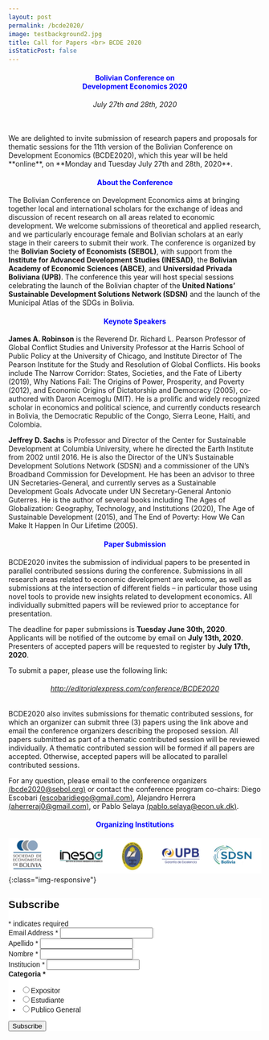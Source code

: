 ```yaml
---
layout: post
permalink: /bcde2020/
image: testbackground2.jpg
title: Call for Papers <br> BCDE 2020
isStaticPost: false
---
```


<center><b><h4 style="color:blue;">Bolivian Conference on <br> Development Economics 2020</h4></b></center>

<center><h6>July 27th and 28th, 2020</h6></center>


<br>
We are delighted to invite submission of research papers and proposals for thematic sessions for the 11th version of the Bolivian Conference on Development Economics (BCDE2020), which this year will be held **online**, on **Monday and Tuesday July 27th and 28th, 2020**.

<center><h4 style="color:blue;">About the Conference</h4></center>

The Bolivian Conference on Development Economics aims at bringing together local and international scholars for the exchange of ideas and discussion of recent research on all areas related to economic development. We welcome submissions of theoretical and applied research, and we particularly encourage female and Bolivian scholars at an early stage in their careers to submit their work. The conference is organized by the **Bolivian Society of Economists (SEBOL)**, with support from the **Institute for Advanced Development Studies (INESAD)**, the **Bolivian Academy of Economic Sciences (ABCE)**, and **Universidad Privada Boliviana (UPB)**. The conference this year will host special sessions celebrating the launch of the Bolivian chapter of the **United Nations’ Sustainable Development Solutions Network (SDSN)** and the launch of the Municipal Atlas of the SDGs in Bolivia.


<center><h4 style="color:blue;">Keynote Speakers</h4></center>

**James A. Robinson** is the Reverend Dr. Richard L. Pearson Professor of Global Conflict Studies and University Professor at the Harris School of Public Policy at the University of Chicago, and Institute Director of The Pearson Institute for the Study and Resolution of Global Conflicts. His books include The Narrow Corridor: States, Societies, and the Fate of Liberty (2019), Why Nations Fail: The Origins of Power, Prosperity, and Poverty (2012), and Economic Origins of Dictatorship and Democracy (2005), co-authored with Daron Acemoglu (MIT). He is a prolific and widely recognized scholar in economics and political science, and currently conducts research in Bolivia, the Democratic Republic of the Congo, Sierra Leone, Haiti, and Colombia.

**Jeffrey D. Sachs** is Professor and Director of the Center for Sustainable Development at Columbia University, where he directed the Earth Institute from 2002 until 2016. He is also the Director of the UN’s Sustainable Development Solutions Network (SDSN) and a commissioner of the UN’s Broadband Commission for Development. He has been an advisor to three UN Secretaries-General, and currently serves as a Sustainable Development Goals Advocate under UN Secretary-General Antonio Guterres. He is the author of several books including The Ages of Globalization: Geography, Technology, and Institutions (2020), The Age of Sustainable Development (2015), and The End of Poverty: How We Can Make It Happen In Our Lifetime (2005).


<center><h4 style="color:blue;">Paper Submission</h4></center>

BCDE2020 invites the submission of individual papers to be presented in parallel contributed sessions during the conference. Submissions in all research areas related to economic development are welcome, as well as submissions at the intersection of different fields – in particular those using novel tools to provide new insights related to development economics. All individually submitted papers will be reviewed prior to acceptance for presentation.

The deadline for paper submissions is **Tuesday June 30th, 2020**.
Applicants will be notified of the outcome by email on **July 13th, 2020**.
Presenters of accepted papers will be requested to register by **July 17th, 2020**.

To submit a paper, please use the following link:

<center><h6 style="color:blue;"><a href="http://editorialexpress.com/conference/BCDE2020" target="_blank">http://editorialexpress.com/conference/BCDE2020</a></h6></center>

BCDE2020 also invites submissions for thematic contributed sessions, for which an organizer can submit three (3) papers using the link above and email the conference organizers describing the proposed session. All papers submitted as part of a thematic contributed session will be reviewed individually. A thematic contributed session will be formed if all papers are accepted. Otherwise, accepted papers will be allocated to parallel contributed sessions.

For any question, please email to the conference organizers [(bcde2020@sebol.org)](mailto:bcde2020@sebol.org) or contact the conference program co-chairs: Diego Escobari [(escobaridiego@gmail.com)](mailto:escobaridiego@gmail.com), Alejandro Herrera [(aherreraj0@gmail.com)](mailto:aherreraj0@gmail.com), or Pablo Selaya [(pablo.selaya@econ.uk.dk)](mailto:pablo.selaya@econ.ku.dk).

<center><h4 style="color:blue;">Organizing Institutions</h4></center>

 ![Figura2](/img/organizers/logos_bcde2020.jpg){:class="img-responsive"}




<!-- Begin Mailchimp Signup Form -->
<link href="//cdn-images.mailchimp.com/embedcode/classic-10_7.css" rel="stylesheet" type="text/css">
<style type="text/css">
	#mc_embed_signup{background:#fff; clear:left; font:14px Helvetica,Arial,sans-serif; }
	/* Add your own Mailchimp form style overrides in your site stylesheet or in this style block.
	   We recommend moving this block and the preceding CSS link to the HEAD of your HTML file. */
</style>
<div id="mc_embed_signup">
<form action="https://sebol.us15.list-manage.com/subscribe/post?u=32ecc95787a5980a33901b562&amp;id=cc247ac02b" method="post" id="mc-embedded-subscribe-form" name="mc-embedded-subscribe-form" class="validate" target="_blank" novalidate>
    <div id="mc_embed_signup_scroll">
	<h2>Subscribe</h2>
<div class="indicates-required"><span class="asterisk">*</span> indicates required</div>
<div class="mc-field-group">
	<label for="mce-EMAIL">Email Address  <span class="asterisk">*</span>
</label>
	<input type="email" value="" name="EMAIL" class="required email" id="mce-EMAIL">
</div>
<div class="mc-field-group">
	<label for="mce-MMERGE1">Apellido  <span class="asterisk">*</span>
</label>
	<input type="text" value="" name="MMERGE1" class="required" id="mce-MMERGE1">
</div>
<div class="mc-field-group">
	<label for="mce-MMERGE2">Nombre  <span class="asterisk">*</span>
</label>
	<input type="text" value="" name="MMERGE2" class="required" id="mce-MMERGE2">
</div>
<div class="mc-field-group">
	<label for="mce-MMERGE3">Institucion  <span class="asterisk">*</span>
</label>
	<input type="text" value="" name="MMERGE3" class="required" id="mce-MMERGE3">
</div>
<div class="mc-field-group input-group">
    <strong>Categoria  <span class="asterisk">*</span>
</strong>
    <ul><li><input type="radio" value="Expositor" name="MMERGE8" id="mce-MMERGE8-0"><label for="mce-MMERGE8-0">Expositor</label></li>
<li><input type="radio" value="Estudiante" name="MMERGE8" id="mce-MMERGE8-1"><label for="mce-MMERGE8-1">Estudiante</label></li>
<li><input type="radio" value="Publico General" name="MMERGE8" id="mce-MMERGE8-2"><label for="mce-MMERGE8-2">Publico General</label></li>
</ul>
</div>
	<div id="mce-responses" class="clear">
		<div class="response" id="mce-error-response" style="display:none"></div>
		<div class="response" id="mce-success-response" style="display:none"></div>
	</div>    <!-- real people should not fill this in and expect good things - do not remove this or risk form bot signups-->
    <div style="position: absolute; left: -5000px;" aria-hidden="true"><input type="text" name="b_32ecc95787a5980a33901b562_cc247ac02b" tabindex="-1" value=""></div>
    <div class="clear"><input type="submit" value="Subscribe" name="subscribe" id="mc-embedded-subscribe" class="button"></div>
    </div>
</form>
</div>
<script type='text/javascript' src='//s3.amazonaws.com/downloads.mailchimp.com/js/mc-validate.js'></script><script type='text/javascript'>(function($) {window.fnames = new Array(); window.ftypes = new Array();fnames[0]='EMAIL';ftypes[0]='email';fnames[1]='MMERGE1';ftypes[1]='text';fnames[2]='MMERGE2';ftypes[2]='text';fnames[3]='MMERGE3';ftypes[3]='text';fnames[4]='MMERGE4';ftypes[4]='text';fnames[5]='MMERGE5';ftypes[5]='text';fnames[6]='MMERGE6';ftypes[6]='text';fnames[7]='MMERGE7';ftypes[7]='number';fnames[8]='MMERGE8';ftypes[8]='radio';}(jQuery));var $mcj = jQuery.noConflict(true);</script>
<!--End mc_embed_signup-->
<!--End mc_embed_signup-->

<!-- #### Logistics ####
Attendance to the workshop is by invitation only, but free of charge. Logistical details will be announced in
late May.
Participants are responsible to cover travel costs, lodging, and visas. SEBOL cannot sponsor nor provide
any assistance towards obtaining a valid visa to travel to the United States. -->


<!-- #### Call for papers ####
We invite interested researchers to submit a one-page summary or preliminary draft of an ongoing
research project. We will accept submissions at all stages of development, but **strongly encourage work in
early stages**. We wish to be inclusive and cast a wide net under the broad theme of development studies.
In addition to economists, we encourage authors from the social sciences and humanities to participate.
We strongly encourage papers at the intersection of multiple fields and those that make use of innovative
research tools.

The call for papers is open to all members of the research community, but priority will be given to young
researchers—doctoral students and recent graduates.

#### Important dates ####
The submission deadline for extended abstracts or drafts is **May 13, 2019**. Submit papers by email to the
workshop chair, **Walter Valdivia**, at [wvaldivi@gmu.edu](mailto:wvaldivi@gmu.edu).
Selected papers will be notified of acceptance by **May 24**. A preliminary draft should be submitted to the
assigned discussants no later than **July 12**. -->


<!-- <img class="img-responsive feature-image" src="{{ site.baseurl }}/img/posts/cod.jpg" style="display:none"> -->
